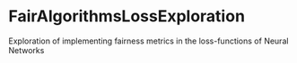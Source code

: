 # FairAlgorithmsLossExploration
Exploration of implementing fairness metrics in the loss-functions of Neural Networks
